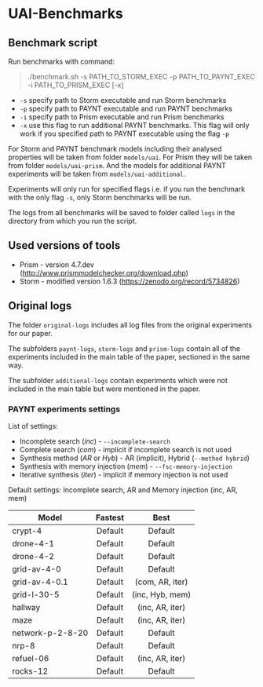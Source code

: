 # UAI-Benchmarks

## Benchmark script

Run benchmarks with command:

> ./benchmark.sh -s PATH_TO_STORM_EXEC -p PATH_TO_PAYNT_EXEC -i PATH_TO_PRISM_EXEC [-x]

- `-s` specify path to Storm executable and run Storm benchmarks
- `-p` specify path to PAYNT executable and run PAYNT benchmarks
- `-i` specify path to Prism executable and run Prism benchmarks
- `-x` use this flag to run additional PAYNT benchmarks. This flag will only work if you specified path to PAYNT executable using the flag `-p`

For Storm and PAYNT benchmark models including their analysed properties will be taken from folder `models/uai`. For Prism they will be taken from folder `models/uai-prism`. And the models for additional PAYNT experiments will be taken from `models/uai-additional`.

Experiments will only run for specified flags i.e. if you run the benchmark with the only flag `-s`, only Storm benchmarks will be run.

The logs from all benchmarks will be saved to folder called `logs` in the directory from which you run the script. 

## Used versions of tools

- Prism - version 4.7.dev (http://www.prismmodelchecker.org/download.php)
- Storm - modified version 1.6.3 (https://zenodo.org/record/5734826)

## Original logs

The folder `original-logs` includes all log files from the original experiments for our paper.

The subfolders `paynt-logs`, `storm-logs` and `prism-logs` contain all of the experiments included in the main table of the paper, sectioned in the same way.

The subfolder `additional-logs` contain experiments which were not included in the main table but were mentioned in the paper.

### PAYNT experiments settings

List of settings:
- Incomplete search (*inc*) - `--incomplete-search`
- Complete search (*com*) - implicit if incomplete search is not used
- Synthesis method (*AR* or *Hyb*) - AR (implicit), Hybrid (`--method hybrid`)
- Synthesis with memory injection (*mem*) - `--fsc-memory-injection`
- Iterative synthesis (*iter*) - implicit if memory injection is not used

Default settings: Incomplete search, AR and Memory injection (inc, AR, mem)

|     **Model**    | **Fastest** |     **Best**    |
|------------------|:-----------:|:---------------:|
| crypt-4          |   Default   | Default         |
| drone-4-1        |   Default   | Default         |
| drone-4-2        |   Default   | Default         |
| grid-av-4-0      |   Default   | Default         |
| grid-av-4-0.1    |   Default   | (com, AR, iter) |
| grid-l-30-5      |   Default   | (inc, Hyb, mem) |
| hallway          |   Default   | (inc, AR, iter) |
| maze             |   Default   | (inc, AR, iter) |
| network-p-2-8-20 |   Default   | Default         |
| nrp-8            |   Default   | Default         |
| refuel-06        |   Default   | (inc, AR, iter) |
| rocks-12         |   Default   | Default         |

